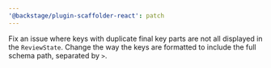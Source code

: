 ```yaml
---
'@backstage/plugin-scaffolder-react': patch
---
```


Fix an issue where keys with duplicate final key parts are not all displayed in the `ReviewState`. Change the way the keys are formatted to include the full schema path, separated by `>`.
